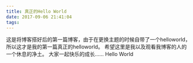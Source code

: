 ```yaml
---
title: 真正的Hello World
date: 2017-09-06 21:41:04
tags:
---
```

这是将博客搭好后的第一篇博客，由于在更换主题的时候自带了一个helloworld，所以这才是我的第一篇真正的helloworld。
希望这里是我以及观看我博客的人的一个休息的净土。
大家一起快乐的成长……
Hello World
